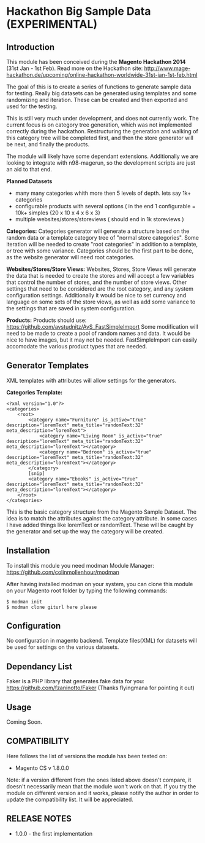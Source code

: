 Hackathon Big Sample Data (EXPERIMENTAL)
===================

Introduction
------------
This module has been conceived during the **Magento Hackathon 2014** (31st Jan - 1st Feb). Read more on the Hackathon site: http://www.mage-hackathon.de/upcoming/online-hackathon-worldwide-31st-jan-1st-feb.html

The goal of this is to create a series of functions to generate sample data for testing. Really big datasets can be generated using templates and some randomizing and iteration. These can be created and then exported and used for the testing.

This is still very much under development, and does not currently work. The current focus is on category tree generation, which was not implemented correctly during the hackathon. Restructuring the generation and walking of this category tree will be completed first, and then the store generator will be next, and finally the products.

The module will likely have some dependant extensions. Additionally we are looking to integrate with n98-magerun, so the development scripts are just an aid to that end.

**Planned Datasets**
* many many categories whith more then 5 levels of depth. lets say 1k+ categories
* configurable products with several options ( in the end 1 configurable = 10k+ simples {20 x 10 x 4 x 6 x 3}
* multiple websites/stores/storeviews ( should end in 1k storeviews )


**Categories:**
Categories generator will generate a structure based on the random data or a template category tree of "normal store categories". Some iteration will be needed to create "root categories" in addition to a template, or tree with some variance. Categories should be the first part to be done, as the website generator will need root categories. 

**Websites/Stores/Store Views:**
Websites, Stores, Store Views will generate the data that is needed to create the stores and will accept a few variables that control the number of stores, and the number of store views. Other settings that need to be considered are the root category, and any system configuration settings.
Additionally it would be nice to set currency and language on some sets of the store views, as well as add some variance to the settings that are saved in system configuration.

**Products:**
Products should use: https://github.com/avstudnitz/AvS_FastSimpleImport
Some modification will need to be made to create a pool of random names and data. It would be nice to have images, but it may not be needed.
FastSimpleImport can easily accomodate the various product types that are needed.


Generator Templates
------------
XML templates with attributes will allow settings for the generators.

**Categories Template:**
```
<?xml version="1.0"?>
<categories>
	<root>
		<category name="Furniture" is_active="true" description="loremText" meta_title="randomText:32" meta_description="loremText">
			<category name="Living Room" is_active="true" description="loremText" meta_title="randomText:32" meta_description="loremText"></category>
			<category name="Bedroom" is_active="true" description="loremText" meta_title="randomText:32" meta_description="loremText"></category>
		</category>
		[snip]
		<category name="Ebooks" is_active="true" description="loremText" meta_title="randomText:32" meta_description="loremText"></category>
	</root>
</categories>
```
This is the basic category structure from the Magento Sample Dataset. The idea is to match the attributes against the category attribute. In some cases I have added things like loremText or randomText. These will be caught by the generator and set up the way the category will be created.



Installation
------------
To install this module you need modman Module Manager: https://github.com/colinmollenhour/modman

After having installed modman on your system, you can clone this module on your Magento root folder by typing the following commands:

```
$ modman init
$ modman clone giturl here please
```

Configuration
-------------
No configuration in magento backend. Template files(XML) for datasets will be used for settings on the various datasets.


Dependancy List
------------
Faker is a PHP library that generates fake data for you: https://github.com/fzaninotto/Faker  (Thanks flyingmana for pointing it out)


Usage
-----
Coming Soon.

COMPATIBILITY
-------------
Here follows the list of versions the module has been tested on:

* Magento CS v 1.8.0.0

Note: if a version different from the ones listed above doesn't compare, it doesn't necessarily mean that the module won't work on that. If you try the module on different version and it works, please notify the author in order to update the compatibility list. It will be appreciated.

RELEASE NOTES
-------------
* 1.0.0 - the first implementation
